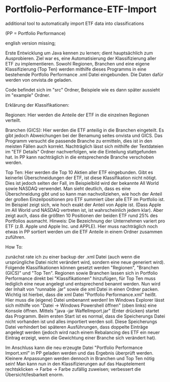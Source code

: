 # Portfolio-Performance-ETF-Import
additional tool to automatically import ETF data into classifications

(PP = Portfolio Performance)

english version missing;

Erste Entwicklung um Java kennen zu lernen; dient hauptsächlich zum Ausprobieren.
Ziel war es, eine Automatisierung der Klassifizierung aller ETF zu implementieren.
Sowohl Regionen, Branchen und eine eigene Klassifizierung (Top Ten) werden mithilfe dieses Programms in eine bestehende Portfolio Performance .xml Datei eingebunden. Die Daten dafür werden von onvista.de geladen.

Code befindet sich im "src" Ordner, Beispiele wie es dann später aussieht im "example" Ordner.


Erklärung der Klassifikationen:

Regionen:
Hier werden die Anteile der ETF in die einzelnen Regionen verteilt.

Branchen (GICS):
Hier werden die ETF anteilig in die Branchen eingeteilt. Es gibt jedoch Abweichungen bei der Benamung seites onvista und GICS.
Das Programm versucht die passende Branche zu ermitteln, dies ist in den meisten Fällen auch korrekt.
Nachträglich lässt sich mithilfe der Textdateien im "ETF Details" Ordner nachverfolgen, wie die Einteilung stattgefunden hat.
In PP kann nachträglich in die entsprechende Branche verschoben werden.

Top Ten:
Hier werden die Top 10 Aktien aller ETF eingebunden. Gibt es keinerlei Überschneidungen der ETF, ist diese Klassifikation nicht nötigt.
Dies ist jedoch selten der Fall, im Beispielbild wird der bekannte All World sowie NASDAQ verwendet. Man sieht deutlich, dass es eine Überschneidung gibt und so kann man nachvollziehen, wie hoch der Anteil der großen Einzeilpositionen pro ETF summiert über alle ETF im Portfolio ist.
Im Beispiel zeigt sich, wie hoch exakt der Anteil von Apple ist. (Dass Apple im All World und NASDAQ vertreten ist, ist wahrscheinlich jedem klar).
Aber zeigt auch, dass die größten 10 Positionen der beiden ETF rund 25% des Portfolios ausmacht.
Hinweis: Die Bezeichnung der Unternehmen variert pro ETF (z.B. Apple und Apple Inc. und APPLE). Hier muss nachträglich noch etwas in PP sortiert werden um die ETF Anteile in einem Ordner zusammen zuführen.



How To:

zunächst rate ich zu einer backup der .xml Datei (auch wenn die ursprüngliche Datei nicht verändert wird, sondern eine neue generiert wird).
Folgende Klassifikationen können gesetzt werden "Regionen", "Branchen (GICS)" und "Top Ten". Regionen sowie Branchen lassen sich in Portfolio Performance direkt bei "Klassifikationen" hinzufügen, für Top Ten muss lediglich eine neue angelegt und entsprechend benannt werden.
Nun wird der Inhalt von "runnable .jar" sowie die xml Datei in einen Ordner packen. Wichtig ist hierbei, dass die xml Datei "Portfolio Performance.xml" heißt. Hier muss die (eigene) Datei umbenannt werden!
Im Windows Explorer lässt sich mithilfe von "Datei -> Windows Powershell öffnen" (oben links) eine Konsole öffnen.
Mittels "java -jar WaffelImport.jar" (Enter drücken) startet das Programm.
Beim ersten Start ist es normal, dass die Speicherungs Datei nicht vorhanden ist und alles importiert werden soll.
Diese Speicherungs Datei verhindert bei späteren Ausführungen, dass doppelte Einträge angelegt werden (jedoch wird nach einem Rebalancing des ETF ein neuer Eintrag erzeigt, wenn die Gewichtung einer Branche sich verändert hat).

Im Anschluss kann die neu erzeugte Datei "Portfolio Performance Import.xml" in PP geladen werden und das Ergebnis überprüft werden.
Kleinere Anpassungen werden dennoch in Branchen und Top Ten nötig sein!
Man kann nun in den Klassifizierungen auf das Hauptelement rechtsklicken -> Farbe -> Farbe zufällig zuweisen; verbessert die Übersicht/lesbarkeit enorm.



